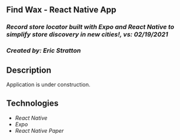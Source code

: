 ## Find Wax - React Native App 

### _Record store locator built with Expo and React Native to simplify store discovery in new cities!, vs: 02/19/2021_

### _Created by: Eric Stratton_

## Description

Application is under construction. 

## Technologies

- _React Native_
- _Expo_
- _React Native Paper_